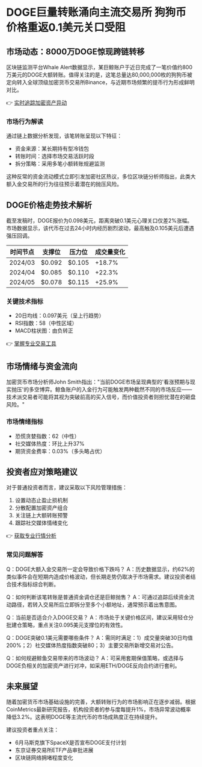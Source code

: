 # DOGE巨量转账涌向主流交易所 狗狗币价格重返0.1美元关口受阻

## 市场动态：8000万DOGE惊现跨链转移

区块链监测平台Whale Alert数据显示，某巨鲸账户于近日完成了一笔价值约800万美元的DOGE大额转账。值得关注的是，这笔总量达80,000,000枚的狗狗币被定向转入全球顶级加密货币交易所Binance，与近期市场频繁的提币行为形成鲜明对比。

👉 [实时追踪加密资产异动](https://bit.ly/okx_welcome)

### 市场行为解读
通过链上数据分析发现，该笔转账呈现以下特征：
- 资金来源：某长期持有型冷钱包
- 转账时间：选择市场交易活跃时段
- 拆分策略：采用多笔小额转账规避监测

这种反常的资金流动模式立即引发加密社区热议，多位区块链分析师指出，此类大额入金交易所的行为往往预示着潜在的抛压风险。

## DOGE价格走势技术解析

截至发稿时，DOGE报价为0.098美元，距离突破0.1美元心理关口仅差2%涨幅。市场数据显示，该代币在过去24小时内经历剧烈波动，最高触及0.105美元后遭遇强压回调。

| 时间节点 | 支撑位 | 压力位 | 成交量变化 |
|---------|--------|--------|------------|
| 2024/03 | $0.092 | $0.105 | +18.7%     |
| 2024/04 | $0.085 | $0.110 | +22.3%     |
| 2024/05 | $0.078 | $0.115 | +25.9%     |

### 关键技术指标
- 20日均线：0.097美元（呈上行趋势）
- RSI指数：58（中性区域）
- MACD柱状图：由负转正

👉 [掌握专业交易工具](https://bit.ly/okx_welcome)

## 市场情绪与资金流向

加密货币市场分析师John Smith指出："当前DOGE市场呈现典型的'看涨预期与现实抛压'的多空博弈。鲸鱼账户的入金行为可能触发两种截然不同的市场反应——技术派交易者可能将其视为突破前高的买入信号，而价值投资者则担忧潜在的砸盘风险。"

### 市场情绪指标
- 恐慌贪婪指数：62（中性）
- 社交媒体热度：环比上升37%
- 期货资金费率：0.03%（多头略占优）

## 投资者应对策略建议

对于普通投资者而言，建议采取以下风险管理措施：
1. 设置动态止盈止损机制
2. 分散配置加密资产组合
3. 关注链上大额转账预警
4. 跟踪社交媒体情绪变化

👉 [获取专业行情分析](https://bit.ly/okx_welcome)

### 常见问题解答

Q：DOGE大额入金交易所一定会导致价格下跌吗？
A：历史数据显示，约62%的类似事件会在短期内造成价格波动，但长期走势仍取决于市场需求。建议投资者结合技术指标综合判断。

Q：如何判断该笔转账是普通资金调仓还是巨鲸抛售？
A：可通过追踪后续资金流动路径，若转入交易所后立即拆分至多个小额地址，通常预示着出售意图。

Q：当前是否适合介入DOGE交易？
A：市场处于关键价格区间，建议采用轻仓分批建仓策略，重点关注0.095美元支撑位的有效性。

Q：DOGE突破0.1美元需要哪些条件？
A：需同时满足：1）成交量突破30日均值200%；2）社交媒体热度指数突破80；3）主要交易所新增交易对公告。

Q：如何规避鲸鱼交易带来的市场波动？
A：可采用套期保值策略，或选择与DOGE负相关的加密资产进行对冲，如采用ETH/DOGE反向合约进行套利。

## 未来展望

随着加密货币市场基础设施的完善，大额转账行为的市场影响正在逐步减弱。根据CoinMetrics最新研究报告，机构投资者的参与度每提升1%，市场异常波动概率降低3.2%。这表明DOGE等主流代币的市场成熟度正在持续提升。

建议投资者重点关注：
- 6月马斯克旗下SpaceX是否宣布DOGE支付计划
- 东京证券交易所ETF产品审批进展
- 区块链网络拥堵程度变化
